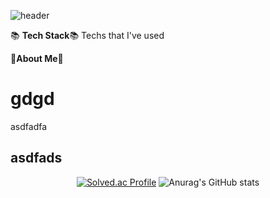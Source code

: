 ![header](https://capsule-render.vercel.app/api?type=wave&color=8FBC8F&text=%20Jiwon-Park%20%20&height=200&fontSize=80&fontColor=2F4F4F)


📚 **Tech Stack**📚
Techs that I've used


🌿**About Me**🌿


# gdgd
asdfadfa
## asdfads
  <div align=center>
	
  
[![Solved.ac Profile](http://mazassumnida.wtf/api/v2/generate_badge?boj=jiwon0297)](https://solved.ac/jiwon0297/) ![Anurag's GitHub stats](https://github-readme-stats.vercel.app/api?username=jiwon0297&show_icons=true&theme=gruvbox_light&hide_title=true&font-size)
  
  </div>
